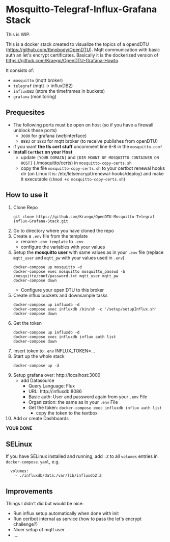 # Mosquitto-Telegraf-Influx-Grafana Stack

This is WIP.

This is a docker stack created to visualize the topics of a opendDTU (https://github.com/tbnobody/OpenDTU). Mqtt communication with basic auth an let's encrypt certificates. Basically it is the dockerized version of https://github.com/Kraego/OpenDTU-Grafana-Howto.

It consists of:
  * `mosquitto` (mqtt broker)
  * `telegraf` (mqtt -> influxDB2)
  * `influxDB2` (store the timeframes in buckets)
  * `grafana` (monitoring)

## Prequesites

* The following ports must be open on host (so if you have a firewall unblock these ports)
  * `3000` for grafana (webinterface)
  * `8883` or `1883` for mqtt broker (to receive publishes from openDTU)
* if you want **the tls cert stuff** uncomment line 6-8 in the `mosquitto.conf`
* **Install `Certbot` on your Host**
  * update `[YOUR DOMAIN]` and `[DIR MOUNT OF MOSQUITTO CONTAINER ON HOST]` (./mosquitto/certs) in `mosquitto-copy-certs.sh`
  * copy the file `mosquitto-copy-certs.sh` to your certbot renewal hooks dir (on Linux it is: /etc/letsencrypt/renewal-hooks/deploy) and make it executable (`chmod +x mosquitto-copy-certs.sh`)

## How to use it

1. Clone Repo
    ```
    git clone https://github.com/Kraego/OpenDTU-Mosquitto-Telegraf-Influx-Grafana-Stack.git
    ```
1. Go to directory where you have cloned the repo
2. Create a `.env` file from the template
   * rename `.env_template` to `.env`
   * configure the variables with your values 
3. Setup the **mosquitto user** with same values as in your `.env` file (replace `mqtt_user` and `mqtt_pw` with your values used in `.env`)
   ```
   docker-compose up mosquitto -d
   docker-compose exec mosquitto mosquitto_passwd -b /mosquitto/conf/password.txt mqtt_user mqtt_pw
   docker-compose down
   ```
   * Configure your open DTU to this broker
4. Create influx buckets and downsample tasks
   ```
   docker-compose up influxdb -d
   docker-compose exec influxdb /bin/sh -c '/setup/setupInflux.sh' 
   docker-compose down
   ```
5. Get the token
   ```
   docker-compose up influxdb -d
   docker-compose exec influxdb influx auth list
   docker-compose down
   ```
6. Insert token to `.env`
   INFLUX_TOKEN=...
7. Start up the whole stack
   ```
   docker-compose up -d
   ```
8. Setup grafana over: http://localhost:3000
   * add Datasource
     * Query Language: Flux
     * URL: http://influxdb:8086
     * Basic auth: User and password again from your `.env` File
     * Organization: the same as in your `.env` File
     * Get the token: `docker-compose exec influxdb influx auth list`
       * copy the token to the textbox
9. Add or create Dashboards

**YOUR DONE**

## SELinux

If you have SELinux installed and running, add `:Z` to all `volumes` entries in `docker-compose.yaml`, e.g.

```
  volumes:
    - ./influxdb/data:/var/lib/influxdb2:Z
```

## Improvements

Things I didn't did but would be nice:

* Run influx setup automatically when done with init
* Run certbot internal as service (how to pass the let's encrypt challenge?)
* Nicer setup of mqtt user
* ....
  
